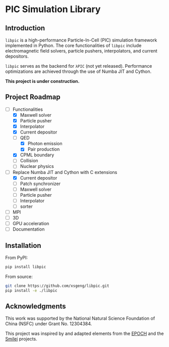# PIC Simulation Library

## Introduction
`libpic` is a high-performance Particle-In-Cell (PIC) simulation framework implemented in Python. The core functionalities of `libpic` include electromagnetic field solvers, particle pushers, interpolators, and current depositors.

`libpic` serves as the backend for `λPIC` (not yet released). Performance optimizations are achieved through the use of Numba JIT and Cython.

**This project is under construction.**

## Project Roadmap

- [ ] Functionalities
  - [x] Maxwell solver
  - [x] Particle pusher
  - [x] Interpolator
  - [x] Current depositor
  - [ ] QED
    - [x] Photon emission
    - [x] Pair production
  - [x] CPML boundary
  - [ ] Collision
  - [ ] Nuclear physics
- [ ] Replace Numba JIT and Cython with C extensions
  - [x] Current depositor
  - [ ] Patch synchronizer
  - [ ] Maxwell solver
  - [ ] Particle pusher
  - [ ] Interpolator
  - [ ] sorter
- [ ] MPI
- [ ] 3D
- [ ] GPU acceleration
- [ ] Documentation

## Installation

From PyPI:

```bash
pip install libpic
```

From source:

```bash
git clone https://github.com/xsgeng/libpic.git
pip install -e ./libpic
```

## Acknowledgments

This work was supported by the National Natural Science Foundation of China (NSFC) under Grant No. 12304384.

This project was inspired by and adapted elements from the [EPOCH](https://github.com/Warwick-Plasma/epoch) and the [Smilei](https://github.com/SmileiPIC/Smilei) projects.
